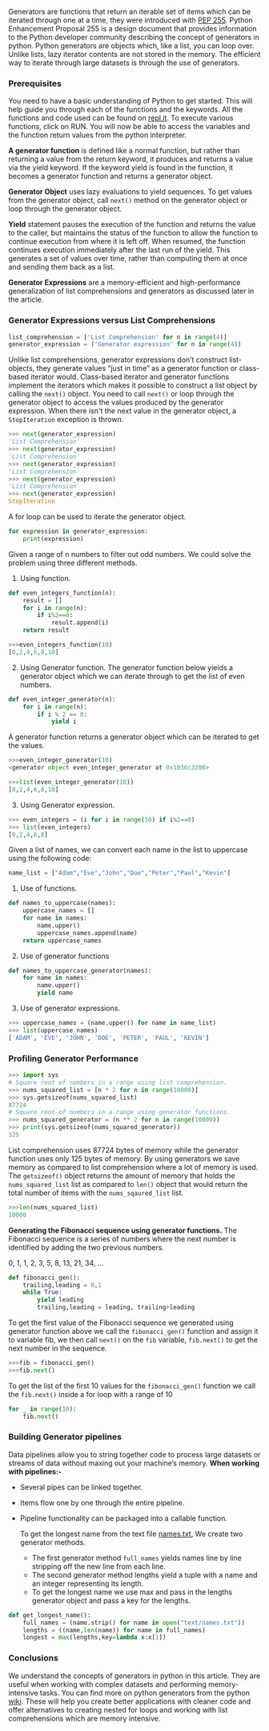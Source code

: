Generators are functions that return an iterable set of items which can be iterated through one at a time, they were introduced with [PEP 255](https://www.python.org/dev/peps/pep-0255/). Python Enhancement Proposal 255 is a design document that provides information to the Python developer community describing the concept of generators in python. Python generators are objects which, like a list,  you can loop over. Unlike lists, lazy iterator contents are not stored in the memory. The efficient way to iterate through large datasets is through the use of generators.

### Prerequisites
You need to have a basic understanding of Python to get started. This will help guide you through each of the functions and the keywords. All the functions and code used can be found on [repl.it](https://repl.it/@paulodhiambo962/PythonGenerators/). To execute various functions, click on RUN. You will now be able to access the variables and the function return values from the python interpreter.

**A generator function** is defined like a normal function, but rather than returning a value from the return keyword, it produces and returns a value via the yield keyword. If the keyword yield is found in the function, it becomes a generator function and returns a  generator object.

**Generator Object** uses lazy evaluations to yield sequences. To get values from the generator object, call `next()`  method on the generator object or loop through the generator object. 

**Yield** statement pauses the execution of the function and returns the value to the caller, but maintains the status of the function to allow the function to continue execution from where it is left off. When resumed, the function continues execution immediately after the last run of the yield. This generates a set of values over time, rather than computing them at once and sending them back as a list.

**Generator Expressions** are a memory-efficient and high-performance generalization of list comprehensions and generators as discussed later in the article. 

### Generator Expressions versus List Comprehensions
```python
list_comprehension = ['List Comprehension' for n in range(4)]
generator_expression = ('Generator expression' for n in range(4))
```
Unlike list comprehensions, generator expressions don’t construct list-objects, they generate values “just in time” as a generator function or class-based iterator would. Class-based iterator and generator functions implement the iterators which makes it possible to construct a list object by calling the `next()` object. You need to call `next()`  or loop through the generator object to access the values produced by the generator expression. When there isn't the next value in the generator object, a `StopIteration` exception is thrown.

```python
>>> next(generator_expression)
'List Comprehension'
>>> next(generator_expression)
'List Comprehension'
>>> next(generator_expression)
'List Comprehension'
>>> next(generator_expression)
'List Comprehension'
>>> next(generator_expression)
StopIteration
```
A for loop can be used to iterate the generator object.

```python
for expression in generator_expression:
    print(expression)
```

Given a range of n numbers to filter out odd numbers. We could solve the problem using three different methods.

1. Using function.

```python
def even_integers_function(n):
    result = []
    for i in range(n):
        if i%2==0:
            result.append(i)
    return result
```

```python
>>>even_integers_function(10)
[0,2,4,6,8,10]
```
2. Using Generator function. 
   The generator function below yields a generator object which we can iterate through to get the list of even numbers. 

```python
def even_integer_generator(n):
    for i in range(n):
        if i % 2 == 0:
            yield i
```
A generator function returns a generator object which can be iterated to get the values.
```python
>>>even_integer_generator(10)
<generator object even_integer_generator at 0x1036c3200>
```
```python
>>>list(even_integer_generator(10))
[0,2,4,6,8,10]
```
3. Using Generator expression.
```python
>>> even_integers = (i for i in range(10) if i%2==0)
>>> list(even_integers)
[0,2,4,6,8]
```
Given a list of names, we can convert each name in the list to uppercase using the following code:
```python
name_list = ["Adam","Eve","John","Doe","Peter","Paul","Kevin"]
```
1. Use of functions.
```python
def names_to_uppercase(names):
    uppercase_names = []
    for name in names:
        name.upper()
        uppercase_names.append(name)
    return uppercase_names
```
2. Use of generator functions
```python
def names_to_uppercase_generator(names):
    for name in names:
        name.upper()
        yield name
```
3. Use of generator expressions.
```python
>>> uppercase_names = (name.upper() for name in name_list)
>>> list(uppercase_names)
['ADAM', 'EVE', 'JOHN', 'DOE', 'PETER', 'PAUL', 'KEVIN']
```
### Profiling Generator Performance
```python
>>> import sys
# Square root of numbers in a range using list comprehension.
>>> nums_squared_list = [n * 2 for n in range(10000)]
>>> sys.getsizeof(nums_squared_list)
87724
# Square root of numbers in a range using generator functions.
>>> nums_squared_generator = (n ** 2 for n in range(10000))
>>> print(sys.getsizeof(nums_squared_generator))
125
```
List comprehension uses 87724 bytes of memory while the generator function uses only 125 bytes of memory. By using generators we save memory as compared to list comprehension where a lot of memory is used. The `getsizeof()` object returns the amount of memory that holds the `nums_squared_list` list as compared to `len()` object that would return the total number of items with the `nums_sqaured_list` list.

```python
>>>len(nums_squared_list)
10000
```
**Generating the Fibonacci sequence using generator functions.**
The Fibonacci sequence is a series of numbers where the next number is identified by adding the two previous numbers.

0, 1, 1, 2, 3, 5, 8, 13, 21, 34, ...

```python
def fibonacci_gen():
    trailing,leading = 0,1
    while True:
        yield leading
        trailing,leading = leading, trailing+leading
```
To get the first value of the Fibonacci sequence we generated using generator function above we call the `fibonacci_gen()` function and assign it to variable fib, we then call `next()` on the `fib` variable, `fib.next()` to get the next number in the sequence.
```python
>>>fib = fibonacci_gen()
>>>fib.next()
```
To get the list of the first 10 values for the `fibonacci_gen()` function we call the `fib.next()` inside a for loop with a range of 10
```python
for _ in range(10):
    fib.next()
```
### Building Generator pipelines
Data pipelines allow you to string together code to process large datasets or streams of data without maxing out your machine’s memory.
**When working with pipelines:-**
- Several pipes can be linked together.
- Items flow one by one through the entire pipeline.
- Pipeline functionality can be packaged into a callable function.

  To get the longest name from the text file [names.txt](https://repl.it/@paulodhiambo962/PythonGenerators#text/names.txt), We create two generator methods.

  - The first generator method `full_names` yields names line by line stripping off the new line from each line.
  - The second generator method lengths yield a tuple with a name and an integer representing its length.
  - To get the longest name we use max and pass in the lengths generator object and pass a key for the lengths.
```python
def get_longest_name():
	full_names = (name.strip() for name in open("text/names.txt"))
	lengths = ((name,len(name)) for name in full_names)
	longest = max(lengths,key=lambda x:x[1])
```
### Conclusions
We understand the concepts of generators in python in this article.  They are useful when working with complex datasets and performing memory-intensive tasks. You can find more on python generators from the python [wiki](https://wiki.python.org/moin/Generators/). These will help you create better applications with cleaner code and offer alternatives to creating nested for loops and working with list comprehensions which are memory intensive.
